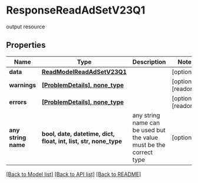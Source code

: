 # ResponseReadAdSetV23Q1

output resource

## Properties
Name | Type | Description | Notes
------------ | ------------- | ------------- | -------------
**data** | [**ReadModelReadAdSetV23Q1**](ReadModelReadAdSetV23Q1.md) |  | [optional] 
**warnings** | [**[ProblemDetails], none_type**](ProblemDetails.md) |  | [optional] [readonly] 
**errors** | [**[ProblemDetails], none_type**](ProblemDetails.md) |  | [optional] [readonly] 
**any string name** | **bool, date, datetime, dict, float, int, list, str, none_type** | any string name can be used but the value must be the correct type | [optional]

[[Back to Model list]](../README.md#documentation-for-models) [[Back to API list]](../README.md#documentation-for-api-endpoints) [[Back to README]](../README.md)



